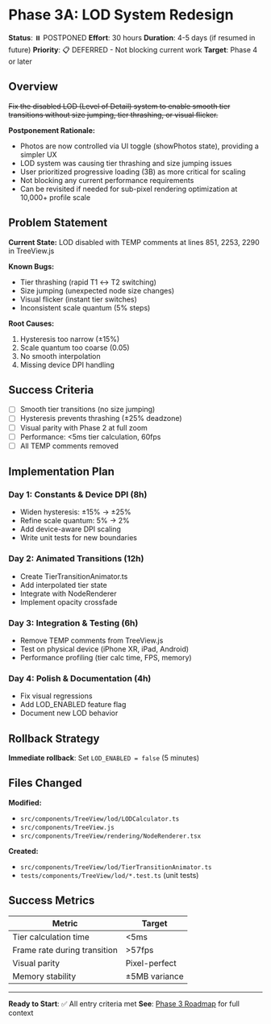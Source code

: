 # Phase 3A: LOD System Redesign

**Status**: ⏸️ POSTPONED
**Effort**: 30 hours
**Duration**: 4-5 days (if resumed in future)
**Priority**: 📋 DEFERRED - Not blocking current work
**Target**: Phase 4 or later

## Overview

~~Fix the disabled LOD (Level of Detail) system to enable smooth tier transitions without size jumping, tier thrashing, or visual flicker.~~

**Postponement Rationale:**
- Photos are now controlled via UI toggle (showPhotos state), providing a simpler UX
- LOD system was causing tier thrashing and size jumping issues
- User prioritized progressive loading (3B) as more critical for scaling
- Not blocking any current performance requirements
- Can be revisited if needed for sub-pixel rendering optimization at 10,000+ profile scale

## Problem Statement

**Current State:** LOD disabled with TEMP comments at lines 851, 2253, 2290 in TreeView.js

**Known Bugs:**
- Tier thrashing (rapid T1 ↔ T2 switching)
- Size jumping (unexpected node size changes)
- Visual flicker (instant tier switches)
- Inconsistent scale quantum (5% steps)

**Root Causes:**
1. Hysteresis too narrow (±15%)
2. Scale quantum too coarse (0.05)
3. No smooth interpolation
4. Missing device DPI handling

## Success Criteria

- [ ] Smooth tier transitions (no size jumping)
- [ ] Hysteresis prevents thrashing (±25% deadzone)
- [ ] Visual parity with Phase 2 at full zoom
- [ ] Performance: <5ms tier calculation, 60fps
- [ ] All TEMP comments removed

## Implementation Plan

### Day 1: Constants & Device DPI (8h)
- Widen hysteresis: ±15% → ±25%
- Refine scale quantum: 5% → 2%
- Add device-aware DPI scaling
- Write unit tests for new boundaries

### Day 2: Animated Transitions (12h)
- Create TierTransitionAnimator.ts
- Add interpolated tier state
- Integrate with NodeRenderer
- Implement opacity crossfade

### Day 3: Integration & Testing (6h)
- Remove TEMP comments from TreeView.js
- Test on physical device (iPhone XR, iPad, Android)
- Performance profiling (tier calc time, FPS, memory)

### Day 4: Polish & Documentation (4h)
- Fix visual regressions
- Add LOD_ENABLED feature flag
- Document new LOD behavior

## Rollback Strategy

**Immediate rollback**: Set `LOD_ENABLED = false` (5 minutes)

## Files Changed

**Modified:**
- `src/components/TreeView/lod/LODCalculator.ts`
- `src/components/TreeView.js`
- `src/components/TreeView/rendering/NodeRenderer.tsx`

**Created:**
- `src/components/TreeView/lod/TierTransitionAnimator.ts`
- `tests/components/TreeView/lod/*.test.ts` (unit tests)

## Success Metrics

| Metric | Target |
|--------|--------|
| Tier calculation time | <5ms |
| Frame rate during transition | >57fps |
| Visual parity | Pixel-perfect |
| Memory stability | ±5MB variance |

---

**Ready to Start**: ✅ All entry criteria met
**See**: [Phase 3 Roadmap](../02-IMPLEMENTATION_ROADMAP.md) for full context
